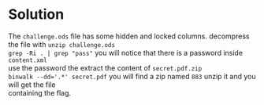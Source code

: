 # Solution

The `challenge.ods` file has some hidden and locked columns. decompress the file with `unzip challenge.ods` <br>
`grep -Ri . | grep "pass"` you will notice that there is a password inside `content.xml` <br>
use the password the extract the content of `secret.pdf.zip` <br>
`binwalk --dd='.*' secret.pdf` you will find a zip named `883` unzip it and you will get the file <br>
containing the flag.